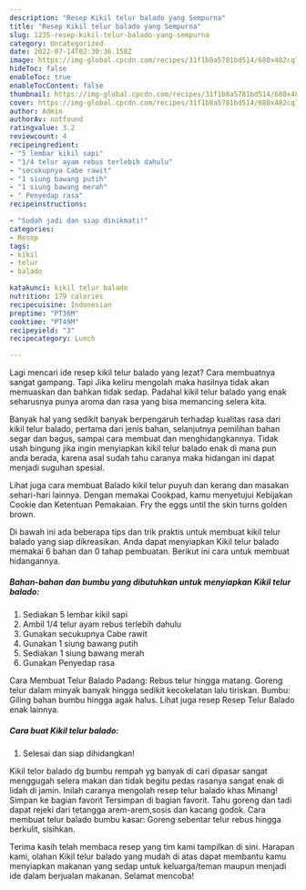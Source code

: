 ```yaml
---
description: "Resep Kikil telur balado yang Sempurna"
title: "Resep Kikil telur balado yang Sempurna"
slug: 1235-resep-kikil-telur-balado-yang-sempurna
category: Uncategorized
date: 2022-07-14T02:30:36.158Z
image: https://img-global.cpcdn.com/recipes/31f1b8a5781bd514/680x482cq70/kikil-telur-balado-foto-resep-utama.jpg
hideToc: false
enableToc: true
enableTocContent: false
thumbnail: https://img-global.cpcdn.com/recipes/31f1b8a5781bd514/680x482cq70/kikil-telur-balado-foto-resep-utama.jpg
cover: https://img-global.cpcdn.com/recipes/31f1b8a5781bd514/680x482cq70/kikil-telur-balado-foto-resep-utama.jpg
author: Admin
authorAv: notfound
ratingvalue: 3.2
reviewcount: 4
recipeingredient:
- "5 lembar kikil sapi"
- "1/4 telur ayam rebus terlebih dahulu"
- "secukupnya Cabe rawit"
- "1 siung bawang putih"
- "1 siung bawang merah"
- " Penyedap rasa"
recipeinstructions:

- "Sudah jadi dan siap dinikmati!"
categories:
- Resep
tags:
- kikil
- telur
- balado

katakunci: kikil telur balado 
nutrition: 179 calories
recipecuisine: Indonesian
preptime: "PT36M"
cooktime: "PT49M"
recipeyield: "3"
recipecategory: Lunch

---
```



Lagi mencari ide resep kikil telur balado yang lezat? Cara membuatnya sangat gampang. Tapi Jika keliru mengolah maka hasilnya tidak akan memuaskan dan bahkan tidak sedap. Padahal kikil telur balado yang enak seharusnya punya aroma dan rasa yang bisa memancing selera kita.


Banyak hal yang sedikit banyak berpengaruh terhadap kualitas rasa dari kikil telur balado, pertama dari jenis bahan, selanjutnya pemilihan bahan segar dan bagus, sampai cara membuat dan menghidangkannya. Tidak usah bingung jika ingin menyiapkan kikil telur balado enak di mana pun anda berada, karena asal sudah tahu caranya maka hidangan ini dapat menjadi suguhan spesial.

Lihat juga cara membuat Balado kikil telur puyuh dan kerang dan masakan sehari-hari lainnya. Dengan memakai Cookpad, kamu menyetujui Kebijakan Cookie dan Ketentuan Pemakaian. Fry the eggs until the skin turns golden brown.


Di bawah ini ada beberapa tips dan trik praktis untuk membuat kikil telur balado yang siap dikreasikan. Anda dapat menyiapkan Kikil telur balado memakai 6 bahan dan 0 tahap pembuatan. Berikut ini cara untuk membuat hidangannya.

<!--inarticleads1-->

##### Bahan-bahan dan bumbu yang dibutuhkan untuk menyiapkan Kikil telur balado:

1. Sediakan 5 lembar kikil sapi
1. Ambil 1/4 telur ayam rebus terlebih dahulu
1. Gunakan secukupnya Cabe rawit
1. Gunakan 1 siung bawang putih
1. Sediakan 1 siung bawang merah
1. Gunakan  Penyedap rasa


Cara Membuat Telur Balado Padang: Rebus telur hingga matang. Goreng telur dalam minyak banyak hingga sedikit kecokelatan lalu tiriskan. Bumbu: Giling bahan bumbu hingga agak halus. Lihat juga resep Resep Telur Balado enak lainnya. 

<!--inarticleads2-->

##### Cara buat Kikil telur balado:


1. Selesai dan siap dihidangkan!

Kikil telor balado dg bumbu rempah yg banyak di cari dipasar sangat menggugah selera makan dan tidak begitu pedas rasanya sangat enak di lidah di jamin. Inilah caranya mengolah resep telur balado khas Minang! Simpan ke bagian favorit Tersimpan di bagian favorit. Tahu goreng dan tadi dapat rejeki dari tetangga arem-arem,sosis dan kacang godok. Cara membuat telur balado bumbu kasar: Goreng sebentar telur rebus hingga berkulit, sisihkan. 

Terima kasih telah membaca resep yang tim kami tampilkan di sini. Harapan kami, olahan Kikil telur balado yang mudah di atas dapat membantu kamu menyiapkan makanan yang sedap untuk keluarga/teman maupun menjadi ide dalam berjualan makanan. Selamat mencoba!
